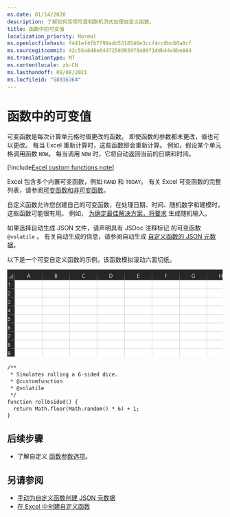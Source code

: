 ```yaml
---
ms.date: 01/14/2020
description: 了解如何实现可变和脱机流式处理自定义函数。
title: 函数中的可变值
localization_priority: Normal
ms.openlocfilehash: f441ef4fb7f90add5318546e3ccf4cc8bc60a8cf
ms.sourcegitcommit: 42c55a8d8e0447258393979a09f1ddb44c6be884
ms.translationtype: MT
ms.contentlocale: zh-CN
ms.lasthandoff: 09/08/2021
ms.locfileid: "58936364"
---
```

# <a name="volatile-values-in-functions"></a>函数中的可变值

可变函数是每次计算单元格时值更改的函数。 即使函数的参数都未更改，值也可以更改。 每当 Excel 重新计算时，这些函数即会重新计算。 例如，假设某个单元格调用函数 `NOW`。 每当调用 `NOW` 时，它将自动返回当前的日期和时间。

[!include[Excel custom functions note](../includes/excel-custom-functions-note.md)]

Excel 包含多个内置可变函数，例如 `RAND` 和 `TODAY`。 有关 Excel 可变函数的完整列表，请参阅[可变函数和非可变函数](/office/client-developer/excel/excel-recalculation#volatile-and-non-volatile-functions)。

自定义函数允许您创建自己的可变函数，在处理日期、时间、随机数字和建模时，这些函数可能很有用。 例如， [为确定最佳解决方案，将要求](https://en.wikipedia.org/wiki/Monte_Carlo_method) 生成随机输入。

如果选择自动生成 JSON 文件，请声明具有 JSDoc 注释标记 的可变函数 `@volatile` 。 有关自动生成的信息，请参阅自动生成 [自定义函数的 JSON 元数据](custom-functions-json-autogeneration.md)。

以下是一个可变自定义函数的示例，该函数模拟滚动六面切纸。

![显示返回随机值的自定义函数的 GIF，用于模拟滚动六面切纸。](../images/six-sided-die.gif)

```JS
/**
 * Simulates rolling a 6-sided dice.
 * @customfunction
 * @volatile
 */
function roll6sided() {
  return Math.floor(Math.random() * 6) + 1;
}
```

## <a name="next-steps"></a>后续步骤
* 了解自定义 [函数参数选项](custom-functions-parameter-options.md)。

## <a name="see-also"></a>另请参阅

* [手动为自定义函数创建 JSON 元数据](custom-functions-json.md)
* [在 Excel 中创建自定义函数](custom-functions-overview.md)

